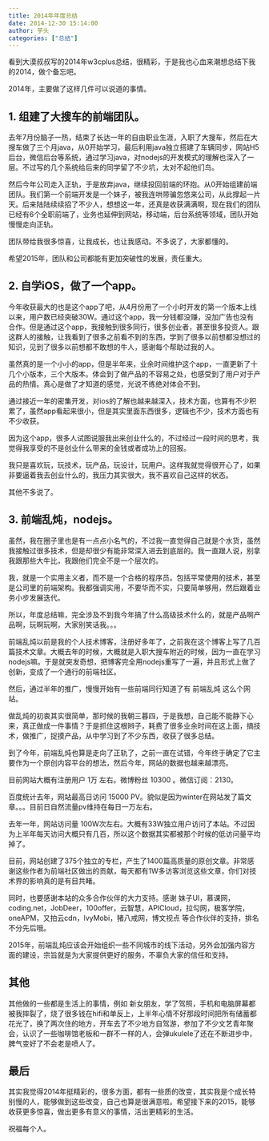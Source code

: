 ```yaml
---
title: 2014年年度总结
date: 2014-12-30 15:14:00
author: 芋头
categories: ["总结"]
---
```

看到大漠叔叔写的2014年w3cplus总结，很精彩，于是我也心血来潮想总结下我的2014，做个备忘吧。

2014年，主要做了这样几件可以说道的事情。

## 1. 组建了大搜车的前端团队。
去年7月份脑子一热，结束了长达一年的自由职业生涯，入职了大搜车，然后在大搜车做了三个月java，从0开始学习，最后利用java独立搭建了车辆同步，网站H5后台，微信后台等系统，通过学习java，对nodejs的开发模式的理解也深入了一层。不过写的几个系统给后来的同学留了不少坑，太对不起他们鸟。

然后今年公司走入正轨，于是放弃java，继续投回前端的环抱。从0开始组建前端团队。我们第一个前端开发是一个妹子，被我连哄带骗忽悠来公司，从此撑起一片天。后来陆陆续续招了不少人，想想这一年，还真是收获满满啊，现在我们的团队已经有6个全职前端了，业务也延伸到网站，移动端，后台系统等领域，团队开始慢慢走向正轨。

团队带给我很多惊喜，让我成长，也让我感动。不多说了，大家都懂的。

希望2015年，团队和公司都能有更加突破性的发展，责任重大。

## 2. 自学iOS，做了一个app。
今年收获最大的也是这个app了吧，从4月份用了一个小时开发的第一个版本上线以来，用户数已经突破30W。通过这个app，我一分钱都没赚，没加广告也没有合作。但是通过这个app，我接触到很多同行，很多创业者，甚至很多投资人。跟这群人的接触，让我看到了很多之前看不到的东西，学到了很多以前想都没想过的知识，见到了很多以前想都不敢想的牛人，感谢每个帮助过我的人。

虽然真的是一个小小的app，但是半年来，业余时间维护这个app，一直更新了十几个小版本，三个大版本。体会到了做产品的不容易之处，也感受到了用户对于产品的热情。真心是做了才知道的感觉，光说不练绝对体会不到。

通过接近一年的密集开发，对ios的了解也越来越深入，技术方面，也算有不少积累了，虽然app看起来很小，但是其实里面东西很多，逻辑也不少，技术方面也有不少收获。

因为这个app，很多人试图说服我出来创业什么的，不过经过一段时间的思考，我觉得我享受的不是创业什么带来的金钱或者成功上的回报。

我只是喜欢玩，玩技术，玩产品，玩设计，玩用户。这样我就觉得很开心了，如果非要逼着我去创业什么的，我压力其实很大，我不喜欢自己这样的状态。

其他不多说了。

## 3. 前端乱炖，nodejs。
虽然，我在圈子里也是有一点点小名气的，不过我一直觉得自己就是个水货，虽然我接触过很多技术，但是却很少有能非常深入进去到底层的。我一直跟人说，别拿我跟那些大牛比，我跟他们完全不是一个层次的。

我，就是一个实用主义者，而不是一个合格的程序员。包括平常使用的技术，甚至是公司里的前端架构。我都强调实用，不要华而不实，只要简单够用，然后跟着业务小步发展迭代。

所以，年度总结嘛，完全涉及不到我今年搞了什么高级技术什么的，就是产品啊产品啊，玩啊玩啊，大家别笑话我。。。

前端乱炖以前是我的个人技术博客，注册好多年了，之前我在这个博客上写了几百篇技术文章。大概去年的时候，大概就是入职大搜车附近的时候，因为一直在学习nodejs嘛。于是就突发奇想，把博客完全用nodejs重写了一遍，并且形式上做了创新，变成了一个通行的前端社区。

然后，通过半年的推广，慢慢开始有一些前端同行知道了有 前端乱炖 这么个网站。

做乱炖的初衷其实很简单，那时候的我朝三暮四，于是我想，自己能不能静下心来，真正做成一件事情？于是抓住这根辫子，耗费了很多业余时间在这上面，搞技术，做推广，捉摸产品，从中学习到了不少东西，收获了很多总结。

到了今年，前端乱炖也算是走向了正轨了，之前一直在试错，今年终于确定了它主要作为一个原创内容平台的想法，然后今年，网站的数据也越来越漂亮。

目前网站大概有注册用户 1万 左右。微博粉丝 10300 。微信订阅：2130。

百度统计去年，网站最高日访问 15000 PV。貌似是因为winter在网站发了篇文章。。。目前日自然流量pv维持在每日一万左右。

去年一年，网站访问量 100W次左右。大概有33W独立用户访问了本站。不过因为上半年每天访问大概只有几百，所以这个数据其实都被那个时候的低访问量平均掉了。

目前，网站创建了375个独立的专栏，产生了1400篇高质量的原创文章。非常感谢这些作者为前端社区做出的贡献，每天都有1W多访客浏览这些文章，你们对技术界的影响真的是有目共睹。

同时，也要感谢本站的众多合作伙伴的大力支持。感谢 妹子UI，慕课网，coding.net，JobDeer，100offer，云智慧，APICloud，拉勾网，极客学院，oneAPM，又拍云cdn，lvyMobi，猪八戒网，博文视点 等合作伙伴的支持，排名不分先后哦。

2015年，前端乱炖应该会开始组织一些不同城市的线下活动，另外会加强内容方面的建设，宗旨就是为大家提供更好的服务，不辜负大家的信任和支持。

## 其他
其他做的一些都是生活上的事情，例如 新女朋友，学了驾照，手机和电脑屏幕都被我摔裂了，烧了很多钱在hifi和单反上，上半年心情不好那段时间把所有储蓄都花光了，换了两次住的地方，开车去了不少地方自驾游，参加了不少文艺青年聚会，认识了一些咖啡馆老板和一群不一样的人，会弹ukulele了还在不断进步中，脾气变好了不会老是喷人了。

## 最后
其实我觉得2014年挺精彩的，很多方面，都有一些质的改变，其实我是个成长特别慢的人，能够做到这些改变，自己也算是很满意啦。希望接下来的2015，能够收获更多惊喜，做出更多有意义的事情，活出更精彩的生活。

祝福每个人。